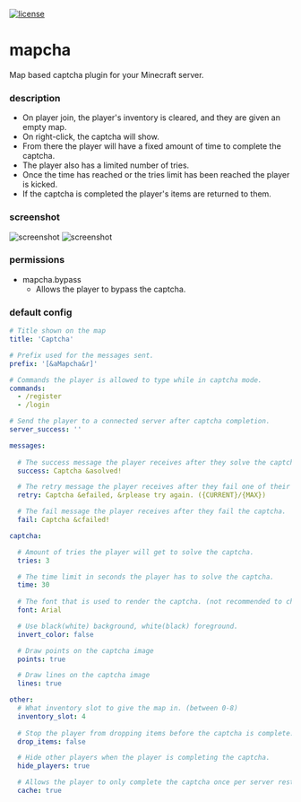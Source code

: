 [![license](https://img.shields.io/github/license/mashape/apistatus.svg)](LICENSE)

# mapcha

Map based captcha plugin for your Minecraft server.

### description

- On player join, the player's inventory is cleared, and they are given an empty map.
- On right-click, the captcha will show.
- From there the player will have a fixed amount of time to complete the captcha.
- The player also has a limited number of tries.
- Once the time has reached or the tries limit has been reached the player is kicked.
- If the captcha is completed the player's items are returned to them.

### screenshot

![screenshot](https://user-images.githubusercontent.com/26406334/141121824-4834f3f2-bdbd-4390-b175-5d50c6119f76.png)
![screenshot](https://user-images.githubusercontent.com/26406334/141121799-10fc1365-650a-4506-8189-c6abe7f50605.png)

### permissions

* mapcha.bypass
    * Allows the player to bypass the captcha.

### default config

```yaml
# Title shown on the map
title: 'Captcha'

# Prefix used for the messages sent.
prefix: '[&aMapcha&r]'

# Commands the player is allowed to type while in captcha mode.
commands:
  - /register
  - /login

# Send the player to a connected server after captcha completion.
server_success: ''

messages:
  
  # The success message the player receives after they solve the captcha.
  success: Captcha &asolved!

  # The retry message the player receives after they fail one of their tries.
  retry: Captcha &efailed, &rplease try again. ({CURRENT}/{MAX})

  # The fail message the player receives after they fail the captcha.
  fail: Captcha &cfailed!

captcha:

  # Amount of tries the player will get to solve the captcha.
  tries: 3

  # The time limit in seconds the player has to solve the captcha.
  time: 30
  
  # The font that is used to render the captcha. (not recommended to change)
  font: Arial

  # Use black(white) background, white(black) foreground.
  invert_color: false

  # Draw points on the captcha image
  points: true

  # Draw lines on the captcha image
  lines: true

other:
  # What inventory slot to give the map in. (between 0-8)
  inventory_slot: 4
  
  # Stop the player from dropping items before the captcha is complete.
  drop_items: false

  # Hide other players when the player is completing the captcha.
  hide_players: true

  # Allows the player to only complete the captcha once per server restart.
  cache: true
```
